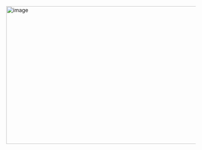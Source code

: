 <img width="1145" height="369" alt="image" src="https://github.com/user-attachments/assets/536a380b-8cdf-423e-b5b5-97d12a8b198d" />
